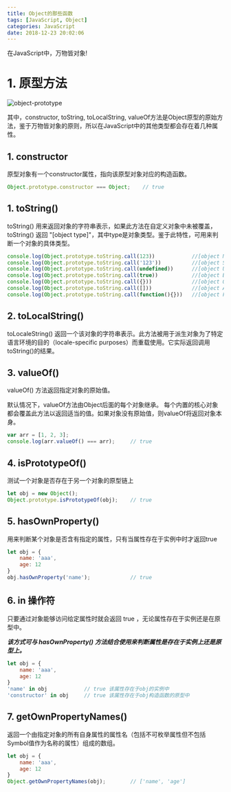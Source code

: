 ```yaml
---
title: Object的那些函数
tags: [JavaScript, Object]
categories: JavaScript
date: 2018-12-23 20:02:06
---
```


在JavaScript中，万物皆对象!

# 1. 原型方法

![object-prototype](/images/object-prototype.png)

其中，constructor, toString, toLocalString, valueOf方法是Object原型的原始方法，鉴于万物皆对象的原则，所以在JavaScript中的其他类型都会存在着几种属性。

## 1. constructor

原型对象有一个constructor属性，指向该原型对象对应的构造函数。

```javascript
Object.prototype.constructor === Object;    // true
```

## 1. toString()

toString() 用来返回对象的字符串表示，如果此方法在自定义对象中未被覆盖，toString() 返回 "[object type]"，其中type是对象类型。鉴于此特性，可用来判断一个对象的具体类型。

```javascript
console.log(Object.prototype.toString.call(123))            //[object Number]
console.log(Object.prototype.toString.call('123'))          //[object String]
console.log(Object.prototype.toString.call(undefined))      //[object Undefined]
console.log(Object.prototype.toString.call(true))           //[object Boolean]
console.log(Object.prototype.toString.call({}))             //[object Object]
console.log(Object.prototype.toString.call([]))             //[object Array]
console.log(Object.prototype.toString.call(function(){}))   //[object Function]
```

## 2. toLocalString()

toLocaleString() 返回一个该对象的字符串表示。此方法被用于派生对象为了特定语言环境的目的（locale-specific purposes）而重载使用。它实际返回调用toString()的结果。

## 3. valueOf()

valueOf() 方法返回指定对象的原始值。

默认情况下，valueOf方法由Object后面的每个对象继承。 每个内置的核心对象都会覆盖此方法以返回适当的值。如果对象没有原始值，则valueOf将返回对象本身。

```javascript
var arr = [1, 2, 3];
console.log(arr.valueOf() === arr);     // true
```

## 4. isPrototypeOf()

测试一个对象是否存在于另一个对象的原型链上

```javascript
let obj = new Object();
Object.prototype.isPrototypeOf(obj);    // true
```

## 5. hasOwnProperty()

用来判断某个对象是否含有指定的属性，只有当属性存在于实例中时才返回true

```javascript
let obj = {
    name: 'aaa',
    age: 12
}
obj.hasOwnProperty('name');             // true
```

## 6. in 操作符

只要通过对象能够访问给定属性时就会返回 true ，无论属性存在于实例还是在原型中。

***该方式可与 hasOwnProperty() 方法结合使用来判断属性是存在于实例上还是原型上。***

```javascript
let obj = {
    name: 'aaa',
    age: 12
}
'name' in obj            // true 该属性存在于obj的实例中
'constructor' in obj     // true 该属性存在于obj构造函数的原型中
```

## 7. getOwnPropertyNames()

返回一个由指定对象的所有自身属性的属性名（包括不可枚举属性但不包括Symbol值作为名称的属性）组成的数组。

```javascript
let obj = {
    name: 'aaa',
    age: 12
}
Object.getOwnPropertyNames(obj);        // ['name', 'age']
```

<!-- more -->


